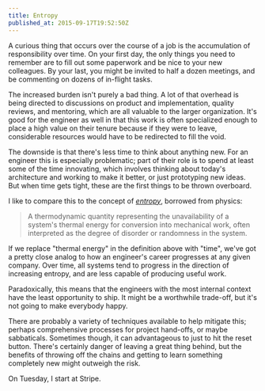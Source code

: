 ```yaml
---
title: Entropy
published_at: 2015-09-17T19:52:50Z
---
```


A curious thing that occurs over the course of a job is the accumulation of
responsibility over time. On your first day, the only things you need to
remember are to fill out some paperwork and be nice to your new colleagues. By
your last, you might be invited to half a dozen meetings, and be commenting on
dozens of in-flight tasks.

The increased burden isn't purely a bad thing. A lot of that overhead is being
directed to discussions on product and implementation, quality reviews, and
mentoring, which are all valuable to the larger organization. It's good for the
engineer as well in that this work is often specialized enough to place a high
value on their tenure because if they were to leave, considerable resources
would have to be redirected to fill the void.

The downside is that there's less time to think about anything new. For an
engineer this is especially problematic; part of their role is to spend at
least some of the time innovating, which involves thinking about today's
architecture and working to make it better, or just prototyping new ideas. But
when time gets tight, these are the first things to be thrown overboard.

I like to compare this to the concept of [_entropy_][entropy], borrowed from
physics:

> A thermodynamic quantity representing the unavailability of a system's
> thermal energy for conversion into mechanical work, often interpreted as the
> degree of disorder or randomness in the system.

If we replace "thermal energy" in the definition above with "time", we've got a
pretty close analog to how an engineer's career progresses at any given
company. Over time, all systems tend to progress in the direction of increasing
entropy, and are less capable of producing useful work.

Paradoxically, this means that the engineers with the most internal context
have the least opportunity to ship. It might be a worthwhile trade-off, but
it's not going to make everybody happy.

There are probably a variety of techniques available to help mitigate this;
perhaps comprehensive processes for project hand-offs, or maybe sabbaticals.
Sometimes though, it can advantageous to just to hit the reset button. There's
certainly danger of leaving a great thing behind, but the benefits of throwing
off the chains and getting to learn something completely new might outweigh the
risk.

On Tuesday, I start at Stripe.

[entropy]: https://en.wikipedia.org/wiki/Entropy

